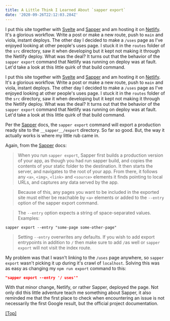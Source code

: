 ```yaml
---
title: A Little Think I Learned About `sapper export`
date: '2020-09-26T22:12:03.284Z'
---
```


I put this site together with [Svelte](https://svelte.dev/) and [Sapper](https://sapper.svelte.dev/) and am hosting it on [Netlify](https://www.netlify.com/). It's a glorious workflow. Write a post or make a new route, push to `main` and viola, instant deploys. The other day I decided to make a `/uses` page as I've enjoyed looking at other people's uses page. I stuck it in the `routes` folder of the `src` directory, saw it when developing but it kept not making it through the Netlify deploy. What was the deal? It turns out that the behavior of the `sapper export` command that Netlify was running on deploy was at fault. Let'd take a look at this little quirk of that build command.

<!-- more -->

I put this site together with [Svelte](https://svelte.dev/) and [Sapper](https://sapper.svelte.dev/) and am hosting it on [Netlify](https://www.netlify.com/). It's a glorious workflow. Write a post or make a new route, push to `main` and viola, instant deploys. The other day I decided to make a `/uses` page as I've enjoyed looking at other people's uses page. I stuck it in the `routes` folder of the `src` directory, saw it when developing but it kept not making it through the Netlify deploy. What was the deal? It turns out that the behavior of the `sapper export` command that Netlify was running on deploy was at fault. Let'd take a look at this little quirk of that build command.

Per the [Sapper](https://sapper.svelte.dev/docs#sapper_export) docs, the `sapper export` command will export a production ready site to the `__sapper__/export` directory. So far so good. But, the way it actually works is where my little rub came in.

Again, from the [Sapper](https://sapper.svelte.dev/docs#sapper_export) docs:

> When you run `sapper export`, Sapper first builds a production version of your app, as though you had run sapper build, and copies the contents of your static folder to the destination. It then starts the server, and navigates to the root of your app. From there, it follows any `<a>`, `<img>`, `<link>` and `<source>` elements it finds pointing to local URLs, and captures any data served by the app.

> Because of this, any pages you want to be included in the exported site must either be reachable by `<a>` elements or added to the `--entry` option of the sapper export command.

> The `--entry` option expects a string of space-separated values. Examples:

```shell
sapper export --entry "some-page some-other-page"
```

> Setting `--entry` overwrites any defaults. If you wish to add export entrypoints in addition to `/` then make sure to add `/`as well or `sapper export` will not visit the index route.

My problem was that I wasn't linking to the `/uses` page anywhere, so `sapper export` wasn't picking it up during it's crawl of `localhost`. Solving this was as easy as changing my `npm run export` command to this:

```json
"sapper export --entry '/ uses'"
```

With that minor change, Netlify, or rather Sapper, deployed the page. Not only did this little adventure teach me something about Sapper, it also reminded me that the first place to check when encountering an issue is not necessarily the first Google result, but the official project documentation.

<a onclick="document.location.hash='top';" href="javascript:;">[Top]</a>
